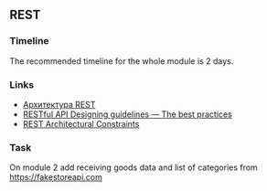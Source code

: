 ## REST

### Timeline
The recommended timeline for the whole module is 2 days.

### Links
- [Архитектура REST](https://habr.com/ru/post/38730)
- [RESTful API Designing guidelines — The best practices](https://hackernoon.com/restful-api-designing-guidelines-the-best-practices-60e1d954e7c9)
- [REST Architectural Constraints](https://restfulapi.net/rest-architectural-constraints)

### Task

On module 2 add receiving goods data and list of categories from https://fakestoreapi.com